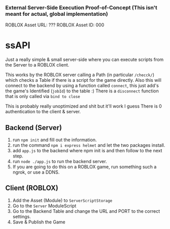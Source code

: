 ### External Server-Side Execution Proof-of-Concept (This isn't meant for actual, global implementation)

ROBLOX Asset URL: ???
ROBLOX Asset ID: 000

# ssAPI

Just a really simple & small server-side where you can execute scripts from the Server to a ROBLOX client.

This works by the ROBLOX server calling a Path (in particular `/checck/`) which checks a Table if there is a script for the game directly.
Also this will connect to the backend by using a function called `connect`, this just add's the game's Identified (`jobId`) to the table :)
There is a `disconnect` function that is only called via `bind to close`

This is probably really unoptimized and shit but it'll work I guess
There is 0 authentication to the client & server.

## Backend (Server)
1. run `npm init` and fill out the information.
2. run the command `npm i express helmet` and let the two packages install.
3. add `app.js` to the backend where npm init is and then follow to the next step.
4. run `node ./app.js` to run the backend server.
5. If you are going to do this on a ROBLOX game, run something such a ngrok, or use a DDNS.

## Client (ROBLOX)
1. Add the Asset (Module) to `ServerScriptStorage`
2. Go to the `Server` ModuleScript
3. Go to the Backend Table and change the URL and PORT to the correct settings.
4. Save & Publish the Game

